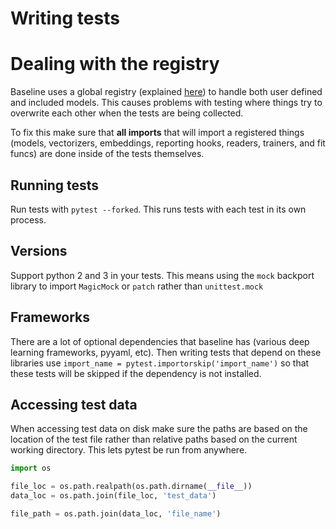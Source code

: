 # Writing tests

# Dealing with the registry

Baseline uses a global registry (explained [here](https://github.com/dpressel/baseline/blob/feature/v1/docs/addons.md)) to handle both user defined and included models. This causes problems with testing where things try to overwrite each other when the tests are being collected.

To fix this make sure that **all imports** that will import a registered things (models, vectorizers, embeddings, reporting hooks, readers, trainers, and fit funcs) are done inside of the tests themselves.


## Running tests

Run tests with `pytest --forked`. This runs tests with each test in its own process.

## Versions

Support python 2 and 3 in your tests. This means using the `mock` backport library to import `MagicMock` or `patch` rather than `unittest.mock`


## Frameworks

There are a lot of optional dependencies that baseline has (various deep learning frameworks, pyyaml, etc). Then writing tests that depend on these libraries use `import_name = pytest.importorskip('import_name')` so that these tests will be skipped if the dependency is not installed.


## Accessing test data

When accessing test data on disk make sure the paths are based on the location of the test file rather than relative paths based on the current working directory. This lets pytest be run from anywhere.

```python
import os

file_loc = os.path.realpath(os.path.dirname(__file__))
data_loc = os.path.join(file_loc, 'test_data')

file_path = os.path.join(data_loc, 'file_name')
```
